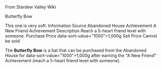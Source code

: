 From Stardew Valley Wiki

Butterfly Bow

This one is very soft. Information Source Abandoned House Achievement A New Friend Achievement Description Reach a 5-heart friend level with someone. Purchase Price data-sort-value="1000"&gt;1,000g Sell Price Cannot be sold

The **Butterfly Bow** is a hat that can be purchased from the Abandoned House for data-sort-value="1000"&gt;1,000g after earning the "A New Friend" Achievement (reach a 5-heart friend level with someone).
